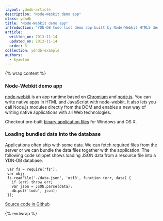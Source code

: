 ```yaml
---
layout: ydndb-article
description: "Node-Webkit demo app"
class: ydndb
title: "Node-Webkit demo app"
introduction: "YDN-DB todo list demo app built by Node-Webkit HTML5 desktop app platform."
article:
  written_on: 2013-11-14
  updated_on: 2013-11-14
  order: 3
collection: ydndb-example
authors:
  - kyawtun
---
```


{% wrap content %}

### Node-Webkit demo app

[node-webkit](https://github.com/rogerwang/node-webkit) is an app runtime based on [Chromium](http://www.chromium.org/) and [node.js](http://nodejs.org/). You can write native apps in HTML and JavaScript with node-webkit. It also lets you call Node.js modules directly from the DOM and enables a new way of writing native applications with all Web technologies.

Checkout pre-built [binary application files](http://ydn-db-d1.storage.googleapis.com/nw-todo/YDN-DB-Todo-0.1.0.zip) for Windows and OS X.

### Loading bundled data into the database

Applications often ship with some data.  We can fetch required files from the server or we can bundle the data files together with the application.  The following code snippet shows loading JSON data from a resource file into a YDN-DB database.

     var fs = require('fs');
     var obj;
     fs.readFile('./data.json', 'utf8', function (err, data) {
       if (err) throw err;
       var json = JSON.parse(data);
       db.put('todo', json);
     });

[Source code in Github](https://github.com/yathit/node-webkit-ydn-db-todo-sample)

{% endwrap %}
